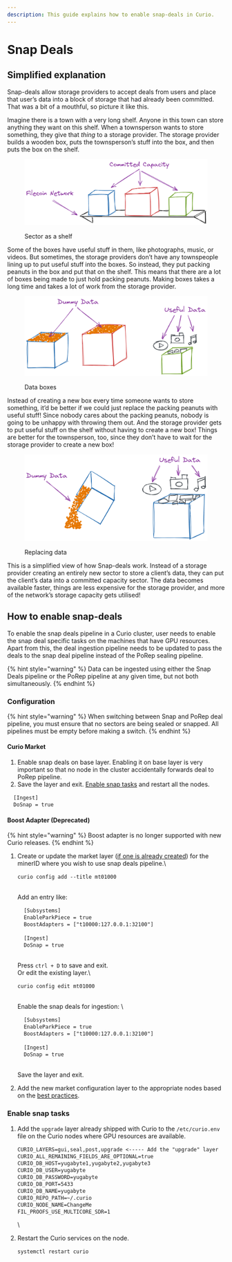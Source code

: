 ```yaml
---
description: This guide explains how to enable snap-deals in Curio.
---
```


# Snap Deals

## Simplified explanation

Snap-deals allow storage providers to accept deals from users and place that user’s data into a block of storage that had already been committed. That was a bit of a mouthful, so picture it like this.

Imagine there is a town with a very long shelf. Anyone in this town can store anything they want on this shelf. When a townsperson wants to store something, they give that _thing_ to a storage provider. The storage provider builds a wooden box, puts the townsperson’s stuff into the box, and then puts the box on the shelf.

<figure><img src=".gitbook/assets/shelf.png" alt="A shelf representing the Filecoin network."><figcaption><p>Sector as a shelf</p></figcaption></figure>

Some of the boxes have useful stuff in them, like photographs, music, or videos. But sometimes, the storage providers don’t have any townspeople lining up to put useful stuff into the boxes. So instead, they put packing peanuts in the box and put that on the shelf. This means that there are a lot of boxes being made to just hold packing peanuts. Making boxes takes a long time and takes a lot of work from the storage provider.

<figure><img src=".gitbook/assets/data-types.png" alt="Types of data in a Filecoin sector."><figcaption><p>Data boxes</p></figcaption></figure>

Instead of creating a new box every time someone wants to store something, it’d be better if we could just replace the packing peanuts with useful stuff! Since nobody cares about the packing peanuts, nobody is going to be unhappy with throwing them out. And the storage provider gets to put useful stuff on the shelf without having to create a new box! Things are better for the townsperson, too, since they don’t have to wait for the storage provider to create a new box!

<figure><img src=".gitbook/assets/emptying-boxes.png" alt="Emptying sectors of dummy data to fill them with real data."><figcaption><p>Replacing data</p></figcaption></figure>

This is a simplified view of how Snap-deals work. Instead of a storage provider creating an entirely new sector to store a client’s data, they can put the client’s data into a committed capacity sector. The data becomes available faster, things are less expensive for the storage provider, and more of the network’s storage capacity gets utilised!

## How to enable snap-deals

To enable the snap deals pipeline in a Curio cluster, user needs to enable the snap deal specific tasks on the machines that have GPU resources. Apart from this, the deal ingestion pipeline needs to be updated to pass the deals to the snap deal pipeline instead of the PoRep sealing pipeline.

{% hint style="warning" %}
Data can be ingested using either the Snap Deals pipeline or the PoRep pipeline at any given time, but not both simultaneously.
{% endhint %}

### Configuration

{% hint style="warning" %}
When switching between Snap and PoRep deal pipeline, you must ensure that no sectors are being sealed or snapped. All pipelines must be empty before making a switch.
{% endhint %}

#### Curio Market

1. Enable snap deals on base layer. Enabling it on base layer is very important so that no node in the cluster accidentally forwards deal to PoRep pipeline.
2. Save the layer and exit. [Enable snap tasks](snap-deals.md#enable-snap-tasks) and restart all the nodes.

```
  [Ingest]
  DoSnap = true
```

#### Boost Adapter (Deprecated)

{% hint style="warning" %}
Boost adapter is no longer supported with new Curio releases.
{% endhint %}

1.  Create or update the market layer ([if one is already created](enabling-market.md#enable-market-adapter-in-curio)) for the minerID where you wish to use snap deals pipeline.\


    ```shell
    curio config add --title mt01000
    ```

    &#x20;\
    Add an entry like:\
    &#x20;

    ```
      [Subsystems]
      EnableParkPiece = true
      BoostAdapters = ["t10000:127.0.0.1:32100"]
      
      [Ingest]
      DoSnap = true
    ```

    \
    Press `ctrl + D` to save and exit.\
    Or edit the existing layer.\


    ```shell
    curio config edit mt01000
    ```

    &#x20;\
    Enable the snap deals for ingestion: \


    ```
      [Subsystems]
      EnableParkPiece = true
      BoostAdapters = ["t10000:127.0.0.1:32100"]
      
      [Ingest]
      DoSnap = true
    ```

    \
    Save the layer and exit.&#x20;

    &#x20;
2. Add the new market configuration layer to the appropriate nodes based on the [best practices](best-practices.md).

### Enable snap tasks

1.  Add the `upgrade` layer already shipped with Curio to the `/etc/curio.env` file on the Curio nodes where GPU resources are available.\
    &#x20;

    ```
    CURIO_LAYERS=gui,seal,post,upgrade <----- Add the "upgrade" layer
    CURIO_ALL_REMAINING_FIELDS_ARE_OPTIONAL=true
    CURIO_DB_HOST=yugabyte1,yugabyte2,yugabyte3
    CURIO_DB_USER=yugabyte
    CURIO_DB_PASSWORD=yugabyte
    CURIO_DB_PORT=5433
    CURIO_DB_NAME=yugabyte
    CURIO_REPO_PATH=~/.curio
    CURIO_NODE_NAME=ChangeMe
    FIL_PROOFS_USE_MULTICORE_SDR=1
    ```

    \

2.  Restart the Curio services on the node.\
    &#x20;

    ```
    systemctl restart curio
    ```
